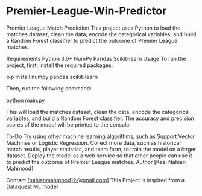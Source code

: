 # Premier-League-Win-Predictor
Premier League Match Prediction
This project uses Python to load the matches dataset, clean the data, encode the categorical variables, and build a Random Forest classifier to predict the outcome of Premier League matches.

Requirements
Python 3.6+
NumPy
Pandas
Scikit-learn
Usage
To run the project, first, install the required packages:

pip install numpy pandas scikit-learn


Then, run the following command:

python main.py

This will load the matches dataset, clean the data, encode the categorical variables, and build a Random Forest classifier. The accuracy and precision scores of the model will be printed to the console.

To-Do
Try using other machine learning algorithms, such as Support Vector Machines or Logistic Regression.
Collect more data, such as historical match results, player statistics, and team form, to train the model on a larger dataset.
Deploy the model as a web service so that other people can use it to predict the outcome of Premier League matches.
Author
[Kazi Nahian Mahmood]

Contact
[nahianmahmood12@gmail.com]
This Project is inspired from a Dataquest ML model
